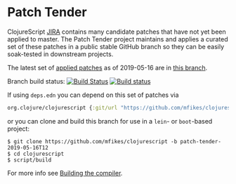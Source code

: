 # Patch Tender

ClojureScript [JIRA](https://dev.clojure.org/jira/browse/CLJS) contains many candidate patches that have not yet been applied to master.
The Patch Tender project maintains and applies a curated set of these patches in a public stable GitHub branch so they can be easily soak-tested in downstream projects.

The latest set of [applied patches](https://github.com/clojure/clojurescript/compare/master...mfikes:patch-tender-2019-05-16T12) as of 2019-05-16 are in [this branch](https://github.com/mfikes/clojurescript/commits/patch-tender-2019-05-16T12).

Branch build status: [![Build Status](https://travis-ci.org/mfikes/clojurescript.svg?branch=patch-tender-2019-05-16T12)](https://travis-ci.org/mfikes/clojurescript) [![Build status](https://ci.appveyor.com/api/projects/status/oggs1yydb8c2t6pa/branch/patch-tender-2019-05-16T12?svg=true)](https://ci.appveyor.com/project/mfikes/clojurescript/branch/patch-tender-2019-05-16T12)

If using `deps.edn` you can depend on this set of patches via
```clojure
org.clojure/clojurescript {:git/url "https://github.com/mfikes/clojurescript" :sha "db6007f54c1e5ae267a9a588c7a54e74e4e72243"}
```

or you can clone and build this branch for use in a `lein`- or `boot`-based project:

```
$ git clone https://github.com/mfikes/clojurescript -b patch-tender-2019-05-16T12
$ cd clojurescript
$ script/build
```
For more info see [Building the compiler](https://clojurescript.org/community/building).